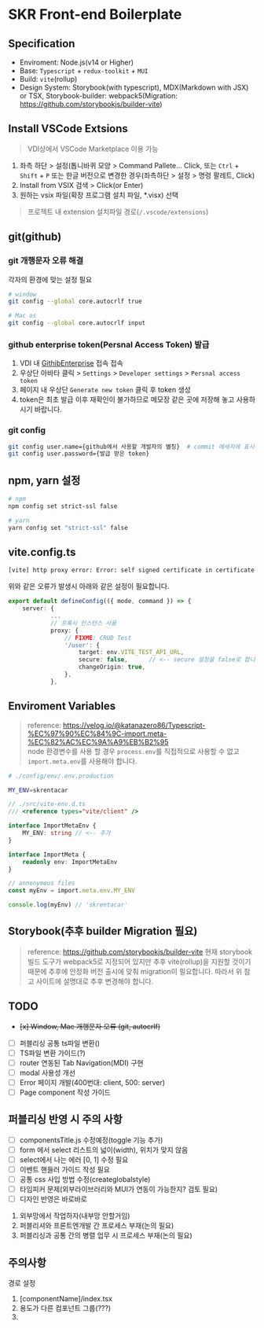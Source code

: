 # SKR Front-end Boilerplate

## Specification

-   Enviroment: Node.js(v14 or Higher)
-   Base: `Typescript` + `redux-toolkit` + `MUI`
-   Build: `vite`(rollup)
-   Design System: Storybook(with typescript), MDX(Markdown with JSX) or TSX, Storybook-builder: webpack5(Migration: https://github.com/storybookjs/builder-vite)

## Install VSCode Extsions

> VDI상에서 VSCode Marketplace 이용 가능

1. 좌측 하단 > 설정(톱니바퀴 모양 > Command Pallete... Click, 또는 `Ctrl` + `Shift` + `P` 또는 한글 버전으로 변경한 경우(좌측하단 > 설정 > 명령 팔레트, Click)
2. Install from VSIX 검색 > Click(or Enter)
3. 원하는 vsix 파일(확장 프로그램 설치 파일, \*.visx) 선택

> 프로젝트 내 extension 설치파일 경로(`/.vscode/extensions`)

## git(github)

### git 개행문자 오류 해결

각자의 환경에 맞는 설정 필요

```sh
# window
git config --global core.autocrlf true

# Mac os
git config --global core.autocrlf input
```

### github enterprise token(Persnal Access Token) 발급

1. VDI 내 [GithibEnterprise] 접속 접속
2. 우상단 아바타 클릭 > `Settings` > `Developer settings` > `Persnal access token`
3. 페이지 내 우상단 `Generate new token` 클릭 후 token 생성
4. token은 최초 발급 이후 재확인이 불가하므로 메모장 같은 곳에 저장해 놓고 사용하시기 바랍니다.

### git config

```sh
git config user.name={github에서 사용할 개발자의 별칭}  # commit 메세지에 표시되기 때문에 식별가능한 닉네임을 사용해야 합니다.
git config user.password={발급 받은 token}
```

## npm, yarn 설정

```sh
# npm
npm config set strict-ssl false

# yarn
yarn config set "strict-ssl" false
```

## vite.config.ts

```sh
[vite] http proxy error: Error: self signed certificate in certificate chain
```

위와 같은 오류가 발생시 아래와 같은 설정이 필요합니다.

```ts
export default defineConfig(({ mode, command }) => {
    server: {
			...
			// 프록시 인스턴스 사용
			proxy: {
				// FIXME: CRUD Test
				'/user': {
					target: env.VITE_TEST_API_URL,
					secure: false,      // <-- secure 설정을 false로 합니다.
					changeOrigin: true,
				},
			},
```

## Enviroment Variables

> reference: https://velog.io/@katanazero86/Typescript-%EC%97%90%EC%84%9C-import.meta-%EC%82%AC%EC%9A%A9%EB%B2%95  
> node 환경변수를 사용 할 경우 `process.env`를 직접적으로 사용할 수 없고 `import.meta.env`를 사용해야 합니다.

```sh
# ./config/env/.env.production

MY_ENV=skrentacar
```

```ts
// ./src/vite-env.d.ts
/// <reference types="vite/client" />

interface ImportMetaEnv {
	MY_ENV: string // <-- 추가
}

interface ImportMeta {
	readonly env: ImportMetaEnv
}
```

```ts
// annonymous files
const myEnv = import.meta.env.MY_ENV

console.log(myEnv) // 'skrentacar'
```

## Storybook(추후 builder Migration 필요)

> reference: https://github.com/storybookjs/builder-vite
> 현재 storybook 빌드 도구가 webpack5로 지정되어 있지만 추후 vite(rollup)을 지원할 것이기 때문에 추후에 안정화 버전 출시에 맞춰 migration이 필요합니다.
> 따라서 위 참고 사이트에 설명대로 추후 변경해야 합니다.

## TODO

-   ~~[x] Window, Mac 개행문자 오류 (git, autocrlf)~~
-   [ ] 퍼블리싱 공통 ts파일 변환()
-   [ ] TS파일 변환 가이드(?)
-   [ ] router 연동된 Tab Navigation(MDI) 구현
-   [ ] modal 사용성 개선
-   [ ] Error 페이지 개발(400번대: client, 500: server)
-   [ ] Page component 작성 가이드

## 퍼블리싱 반영 시 주의 사항

-   [ ] componentsTitle.js 수정예정(toggle 기능 추가)
-   [ ] form 에서 select 리스트의 넓이(width), 위치가 맞지 않음
-   [ ] select에서 나는 에러 [0, 1] 수정 필요
-   [ ] 이벤트 핸들러 가이드 작성 필요
-   [ ] 공통 css 사입 방법 수정(createglobalstyle)
-   [ ] 타임피커 문제(외부라이브러리와 MUI가 연동이 가능한지? 검토 필요)
-   [ ] 디자인 반영은 바로바로

1. 외부망에서 작업하자(내부망 안할거임)
2. 퍼블리셔와 프론트엔개발 간 프로세스 부재(논의 필요)
3. 퍼블리싱과 공통 간의 병렬 업무 시 프로세스 부재(논의 필요)

## 주의사항

경로 설정

1. [componentName]/index.tsx
2. 용도가 다른 컴포넌트 그룹(???)
3.

[githibenterprise]: https://skr-sharedgithub.koreacentral.cloudapp.azure.com
